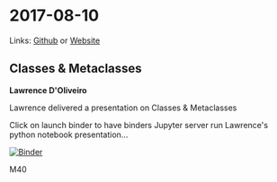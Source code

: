# 2017-08-10
Links: [Github](https://github.com/irsbugs/meetings/blob/master/2017/2017-08-10/README.md) or [Website](https://irsbugs.github.io/meetings/2017/2017-08-10/) 

## Classes & Metaclasses
**Lawrence D'Oliveiro**

Lawrence delivered a presentation on Classes & Metaclasses

Click on launch binder to have binders Jupyter server run Lawrence's python 
notebook presentation...

[![Binder](https://mybinder.org/badge_logo.svg)](https://mybinder.org/v2/gh/HamPUG/meetings/master?filepath=2017%2F2017-08-10%2Fldo%2FClasses%20%26%20Metaclasses.ipynb)

M40
